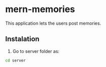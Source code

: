 # mern-memories
This application lets the users post memories.

## Instalation
1. Go to server folder as:
``` cmd
cd server
```
